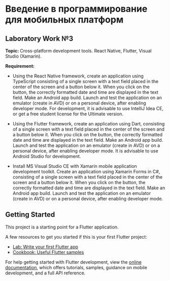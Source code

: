 # Введение в программирование для мобильных платформ

## Laboratory Work №3

**Topic:** Cross-platform development tools. React Native, Flutter, Visual Studio (Xamarin).

**Requirement:** 

- Using the React Native framework, create an application using TypeScript consisting of a single screen with a text field placed in the center of the screen and a button below it. When you click on the button, the correctly formatted date and time are displayed in the text field. Make an Android app build. Launch and test the application on an emulator (create in AVD) or on a personal device, after enabling developer mode. For development, it is advisable to use IntelliJ Idea CE, or get a free student license for the Ultimate version.

- Using the Flutter framework, create an application using Dart, consisting of a single screen with a text field placed in the center of the screen and a button below it. When you click on the button, the correctly formatted date and time are displayed in the text field. Make an Android app build. Launch and test the application on an emulator (create in AVD) or on a personal device, after enabling developer mode. It is advisable to use Android Studio for development.

- Install MS Visual Studio CE with Xamarin mobile application development toolkit. Create an application using Xamarin Forms in C#, consisting of a single screen with a text field placed in the center of the screen and a button below it. When you click on the button, the correctly formatted date and time are displayed in the text field. Make an Android app build. Launch and test the application on an emulator (create in AVD) or on a personal device, after enabling developer mode.



## Getting Started

This project is a starting point for a Flutter application.

A few resources to get you started if this is your first Flutter project:

- [Lab: Write your first Flutter app](https://docs.flutter.dev/get-started/codelab)
- [Cookbook: Useful Flutter samples](https://docs.flutter.dev/cookbook)

For help getting started with Flutter development, view the
[online documentation](https://docs.flutter.dev/), which offers tutorials,
samples, guidance on mobile development, and a full API reference.
